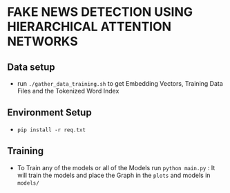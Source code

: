 # FAKE NEWS DETECTION USING HIERARCHICAL ATTENTION NETWORKS

## Data setup

- run ```./gather_data_training.sh``` to get Embedding Vectors, Training Data Files and the Tokenized Word Index

## Environment Setup

- ```pip install -r req.txt```


## Training 

- To Train any of the models or all of the Models run ```python main.py``` : It will train the models and place the Graph in the ```plots``` and models in ```models/```